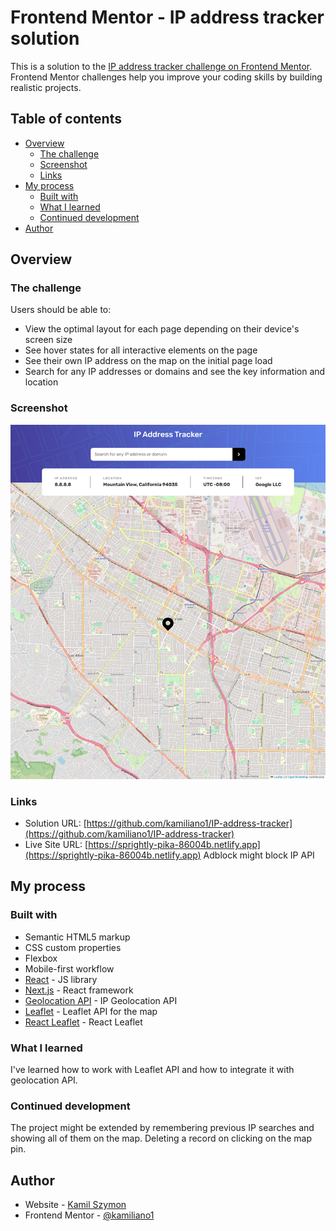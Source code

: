 # Frontend Mentor - IP address tracker solution

This is a solution to the [IP address tracker challenge on Frontend Mentor](https://www.frontendmentor.io/challenges/ip-address-tracker-I8-0yYAH0). Frontend Mentor challenges help you improve your coding skills by building realistic projects. 

## Table of contents

- [Overview](#overview)
  - [The challenge](#the-challenge)
  - [Screenshot](#screenshot)
  - [Links](#links)
- [My process](#my-process)
  - [Built with](#built-with)
  - [What I learned](#what-i-learned)
  - [Continued development](#continued-development)
- [Author](#author)


## Overview

### The challenge

Users should be able to:

- View the optimal layout for each page depending on their device's screen size
- See hover states for all interactive elements on the page
- See their own IP address on the map on the initial page load
- Search for any IP addresses or domains and see the key information and location

### Screenshot

![](./screenshot.png)


### Links

- Solution URL: [https://github.com/kamiliano1/IP-address-tracker](https://github.com/kamiliano1/IP-address-tracker)
- Live Site URL: [https://sprightly-pika-86004b.netlify.app](https://sprightly-pika-86004b.netlify.app) Adblock might block IP API

## My process

### Built with

- Semantic HTML5 markup
- CSS custom properties
- Flexbox
- Mobile-first workflow
- [React](https://reactjs.org/) - JS library
- [Next.js](https://nextjs.org/) - React framework
- [Geolocation API](https://geo.ipify.org/) - IP Geolocation API
- [Leaflet](https://leafletjs.com/) - Leaflet API for the map
- [React Leaflet](https://react-leaflet.js.org/) - React Leaflet


### What I learned

I've learned how to work with Leaflet API and how to integrate it with geolocation API.


### Continued development

The project might be extended by remembering previous IP searches and showing all of them on the map.
Deleting a record on clicking on the map pin.


## Author

- Website - [Kamil Szymon](https://github.com/kamiliano1)
- Frontend Mentor - [@kamiliano1](https://www.frontendmentor.io/profile/kamiliano1)
